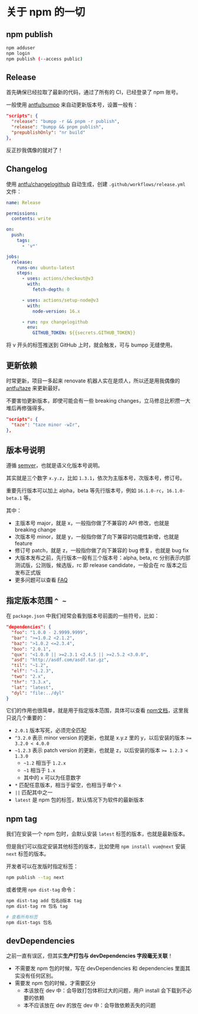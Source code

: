 # 关于 npm 的一切

## npm publish

```sh
npm adduser
npm login
npm publish (--access public)
```

## Release

首先确保已经拉取了最新的代码，通过了所有的 CI，已经登录了 npm 账号。

一般使用 [antfu/bumpp](https://github.com/antfu/bumpp) 来自动更新版本号，设置一般有：

```json
"scripts": {
  "release": "bumpp -r && pnpm -r publish",
  "release": "bumpp && pnpm publish",
  "prepublishOnly": "nr build"
},
```

反正抄我偶像的就对了！

## Changelog

使用 [antfu/changelogithub](https://github.com/antfu/changelogithub) 自动生成，创建 `.github/workflows/release.yml` 文件：

```yml
name: Release

permissions:
  contents: write

on:
  push:
    tags:
      - 'v*'

jobs:
  release:
    runs-on: ubuntu-latest
    steps:
      - uses: actions/checkout@v3
        with:
          fetch-depth: 0

      - uses: actions/setup-node@v3
        with:
          node-version: 16.x

      - run: npx changelogithub
        env:
          GITHUB_TOKEN: ${{secrets.GITHUB_TOKEN}}
```

将 v 开头的标签推送到 GitHub 上时，就会触发，可与 bumpp 无缝使用。

## 更新依赖

时常更新，项目一多起来 renovate 机器人实在是烦人，所以还是用我偶像的 [antfu/taze](https://github.com/antfu/taze) 来更新最好。

不要害怕更新版本，即使可能会有一些 breaking changes，立马修总比积攒一大堆后再修强得多。

```json
"scripts": {
  "taze": "taze minor -wIr",
},
```

## 版本号说明

遵循 [semver](https://semver.org/lang/zh-CN/)，也就是语义化版本号说明。

其实就是三个数字 `x.y.z`，比如 `1.3.1`，依次为主版本号，次版本号，修订号。

重要先行版本可以加上 alpha，beta 等先行版本号，例如 `16.1.0-rc`，`16.1.0-beta.1` 等。

其中：

- 主版本号 major，就是 x，一般指你做了不兼容的 API 修改，也就是 breaking change
- 次版本号 minor，就是 y，一般指你做了向下兼容的功能性新增，也就是 feature
- 修订号 patch，就是 z，一般指你做了向下兼容的 bug 修复，也就是 bug fix
- 大版本发布之前，先行版本一般有三个版本号：alpha, beta, rc 分别表示内部测试版，公测版，候选版，rc 即 release candidate，一般会在 rc 版本之后发布正式版
- 更多问题可以查看 [FAQ](https://semver.org/lang/zh-CN/#faq)

## 指定版本范围 `^ ~`

在 `package.json` 中我们经常会看到版本号前面的一些符号，比如：

```json
"dependencies": {
  "foo": "1.0.0 - 2.9999.9999",
  "bar": ">=1.0.2 <2.1.2",
  "baz": ">1.0.2 <=2.3.4",
  "boo": "2.0.1",
  "qux": "<1.0.0 || >=2.3.1 <2.4.5 || >=2.5.2 <3.0.0",
  "asd": "http://asdf.com/asdf.tar.gz",
  "til": "~1.2",
  "elf": "~1.2.3",
  "two": "2.x",
  "thr": "3.3.x",
  "lat": "latest",
  "dyl": "file:../dyl"
}
```

它们的作用也很简单，就是用于指定版本范围，具体可以查看 [npm文档](https://docs.npmjs.com/cli/v8/configuring-npm/package-json#dependencies)，这里我只说几个重要的：

- `2.0.1` 版本写死，必须完全匹配
- `^3.2.0` 表示 minor version 的更新，也就是 x.y.z 里的 y，以后安装的版本 `>= 3.2.0 < 4.0.0`
- `~1.2.3` 表示 patch version 的更新，也就是 z，以后安装的版本 `>= 1.2.3 < 1.3.0`
  - `~1.2` 相当于 `1.2.x`
  - `~1` 相当于 `1.x`
  - 其中的 `x` 可以为任意数字
- `*` 匹配任意版本，相当于留空，也相当于单个 `x`
- `||` 匹配其中之一
- `latest` 是 npm 包的标签，默认情况下为软件的最新版本

## npm tag

我们在安装一个 npm 包时，会默认安装 `latest` 标签的版本，也就是最新版本。

但是我们可以指定安装其他标签的版本，比如使用 `npm install vue@next` 安装 `next` 标签的版本。

开发者可以在发版时指定标签：

```sh
npm publish --tag next
```

或者使用 `npm dist-tag` 命令：

```sh
npm dist-tag add 包名@版本 tag
npm dist-tag rm 包名 tag

# 查看所有标签
npm dist-tags 包名
```

## devDependencies

之前一直有误区，但其实**生产打包与 devDependencies 字段毫无关联**！

- 不需要发 npm 包的时候，写在 devDependencies 和 dependencies 里面其实没有任何区别。
- 需要发 npm 包的时候，才需要区分
  - 本该放在 dev 中：会导致打包体积过大的问题，用户 install 会下载到不必要的依赖
  - 本不应该放在 dev 的放在 dev 中：会导致依赖丢失的问题
